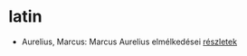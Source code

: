 # latin

- Aurelius, Marcus: Marcus Aurelius elmélkedései [részletek](_details/%7Bopf.creator%7D.md#id_856)